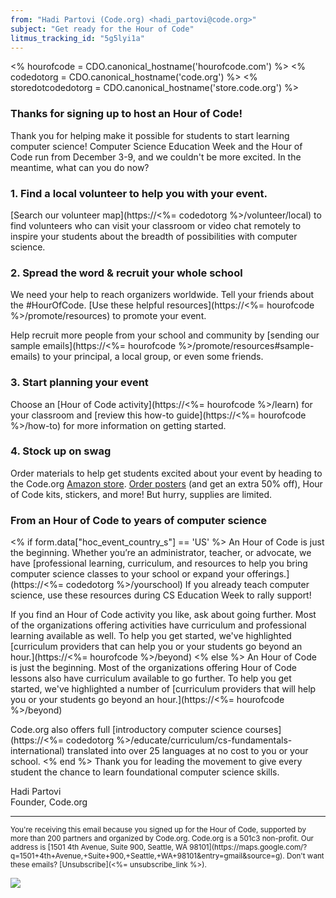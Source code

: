 ```yaml
---
from: "Hadi Partovi (Code.org) <hadi_partovi@code.org>"
subject: "Get ready for the Hour of Code"
litmus_tracking_id: "5g5lyi1a"
---
```

  <% hourofcode = CDO.canonical_hostname('hourofcode.com') %>
  <% codedotorg = CDO.canonical_hostname('code.org') %>
  <% storedotcodedotorg = CDO.canonical_hostname('store.code.org') %>

### Thanks for signing up to host an Hour of Code!
Thank you for helping make it possible for students to start learning computer science! Computer Science Education Week and the Hour of Code run from December 3-9, and we couldn't be more excited. In the meantime, what can you do now?

### 1. Find a local volunteer to help you with your event.
[Search our volunteer map](https://<%= codedotorg %>/volunteer/local) to find volunteers who can visit your classroom or video chat remotely to inspire your students about the breadth of possibilities with computer science.

### 2. Spread the word & recruit your whole school
We need your help to reach organizers worldwide. Tell your friends about the #HourOfCode. [Use these helpful resources](https://<%= hourofcode %>/promote/resources) to promote your event.

Help recruit more people from your school and community by [sending our sample emails](https://<%= hourofcode %>/promote/resources#sample-emails) to your principal, a local group, or even some friends.

### 3. Start planning your event
Choose an [Hour of Code activity](https://<%= hourofcode %>/learn) for your classroom and [review this how-to guide](https://<%= hourofcode %>/how-to) for more information on getting started.

### 4. Stock up on swag
Order materials to help get students excited about your event by heading to the Code.org [Amazon store](https://www.amazon.com/stores/page/8557B2A6-EBF2-4C9F-95C5-C3256FBA0220). [Order posters](https://www.amazon.com/promocode/A3QAYNZUZTSSNQ) (and get an extra 50% off), Hour of Code kits, stickers, and more! But hurry, supplies are limited.   

### From an Hour of Code to years of computer science
<% if form.data["hoc_event_country_s"] == 'US' %> An Hour of Code is just the beginning. Whether you’re an administrator, teacher, or advocate, we have [professional learning, curriculum, and resources to help you bring computer science classes to your school or expand your offerings.](https://<%= codedotorg %>/yourschool) If you already teach computer science, use these resources during CS Education Week to rally support!

If you find an Hour of Code activity you like, ask about going further. Most of the organizations offering activities have curriculum and professional learning available as well. To help you get started, we've highlighted [curriculum providers that can help you or your students go beyond an hour.](https://<%= hourofcode %>/beyond) <% else %> An Hour of Code is just the beginning. Most of the organizations offering Hour of Code lessons also have curriculum available to go further. To help you get started, we've highlighted a number of [curriculum providers that will help you or your students go beyond an hour.](https://<%= hourofcode %>/beyond)

Code.org also offers full [introductory computer science courses](https://<%= codedotorg %>/educate/curriculum/cs-fundamentals-international) translated into over 25 languages at no cost to you or your school. <% end %>
Thank you for leading the movement to give every student the chance to learn foundational computer science skills.

Hadi Partovi<br />
Founder, Code.org<br />

<hr/>
<small>
You're receiving this email because you signed up for the Hour of Code, supported by more than 200 partners and organized by Code.org. Code.org is a 501c3 non-profit. Our address is [1501 4th Avenue, Suite 900, Seattle, WA 98101](https://maps.google.com/?q=1501+4th+Avenue,+Suite+900,+Seattle,+WA+98101&entry=gmail&source=g). Don't want these emails? [Unsubscribe](<%= unsubscribe_link %>).
</small>

![](<%= tracking_pixel %>)
